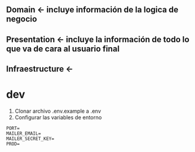 ## Domain <- incluye información de la logica de negocio
## Presentation <- incluye la información de todo lo que va de cara al usuario final
## Infraestructure <-

# dev 
1. Clonar archivo .env.example a .env
2. Configurar las variables de entorno

```
PORT=
MAILER_EMAIL=
MAILER_SECRET_KEY=
PROD=
```